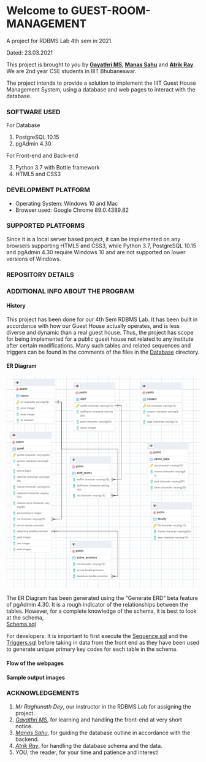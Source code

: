 # Welcome to GUEST-ROOM-MANAGEMENT
A project for RDBMS Lab 4th sem in 2021.

Dated: 23.03.2021

This project is brought to you by **[Gayathri MS](https://github.com/gayathri-ms)**, 
**[Manas Sahu](https://github.com/Zangetsu112)** and **[Atrik Ray](https://github.com/AtrikGit6174)**.
We are 2nd year CSE students in IIIT Bhubaneswar.

The project intends to provide a solution to implement the IIIT Guest House Management System, 
using a database and web pages to interact with the database.

### SOFTWARE USED
For Database

1. PostgreSQL 10.15
2. pgAdmin 4.30

For Front-end and Back-end

3. Python 3.7 with Bottle framework
4. HTML5 and CSS3

### DEVELOPMENT PLATFORM
* Operating System: Windows 10 and Mac
* Browser used: Google Chrome 89.0.4389.82

### SUPPORTED PLATFORMS
Since it is a local server based project, it can be implemented on any browsers supporting HTML5 and CSS3,
while Python 3.7, PostgreSQL 10.15 and pgAdmin 4.30 require Windows 10 and are not supported on lower 
versions of Windows.

### REPOSITORY DETAILS


### ADDITIONAL INFO ABOUT THE PROGRAM
#### History
This project has been done for our 4th Sem RDBMS Lab. It has been built in accordance with how our Guest House actually
operates, and is less diverse and dynamic than a real guest house. Thus, the project has scope for being implemented 
for a public guest house not related to any institute after certain modifications. Many such tables and related 
sequences and triggers can be found in the comments of the files in the 
[Database](https://github.com/gayathri-ms/guest-room-management/tree/main/Database) directory.

#### ER Diagram
<img src="/Database/Schema%20ERD.PNG">

The ER Diagram has been generated using the “Generate ERD” beta feature of pgAdmin 4.30. It is a rough indicator of the 
relationships between the tables. However, for a complete knowledge of the schema, it is best to look at the schema,<br/>
[Schema.sql](https://github.com/gayathri-ms/guest-room-management/blob/main/Database/Schema.sql) 

For developers: It is important to first execute the 
[Sequence.sql](https://github.com/gayathri-ms/guest-room-management/blob/main/Database/Sequence.sql) and the 
[Triggers.sql](https://github.com/gayathri-ms/guest-room-management/blob/main/Database/Triggers.sql) before taking in data 
from the front end as they have been used to generate unique primary key codes for each table in the schema.

#### Flow of the webpages

#### Sample output images

### ACKNOWLEDGEMENTS
1. _Mr Raghunath Dey_, our instructor in the RDBMS Lab for assigning the project.
2. _[Gayathri MS](https://github.com/gayathri-ms)_, for learning and handling the front-end at very short notice.
3. _[Manas Sahu](https://github.com/Zangetsu112)_, for guiding the database outline in accordance with the backend.
4. _[Atrik Ray](https://github.com/AtrikGit6174)_, for handling the database schema and the data.
6. _YOU_, the reader, for your time and patience and interest!
